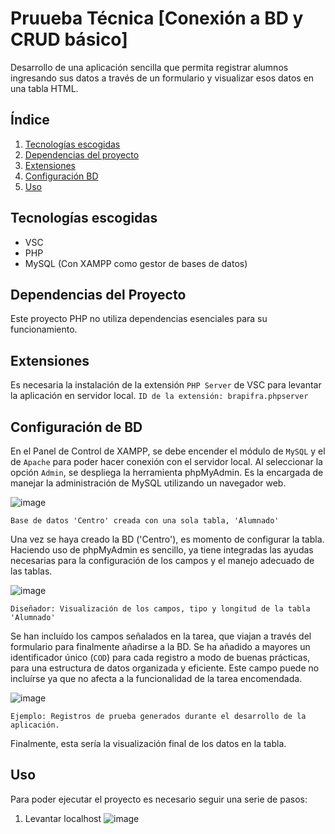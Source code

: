 # Pruueba Técnica [Conexión a BD y CRUD básico]

Desarrollo de una aplicación sencilla que permita registrar alumnos ingresando sus datos a través de un formulario y visualizar esos datos en una tabla HTML.

## Índice

1. [Tecnologías escogidas](#tecnologíasescogidas)
2. [Dependencias del proyecto](#dependencias)
3. [Extensiones](#extensiones)
4. [Configuración BD](#configuracionBD)
5. [Uso](#uso)

## Tecnologías escogidas
- VSC 
- PHP
- MySQL (Con XAMPP como gestor de bases de datos)


## Dependencias del Proyecto
Este proyecto PHP no utiliza dependencias esenciales para su funcionamiento.

 
## Extensiones
Es necesaria la instalación de la extensión `PHP Server` de VSC para levantar la aplicación en servidor local.
`ID de la extensión: brapifra.phpserver`


## Configuración de BD
En el Panel de Control de XAMPP, se debe encender el módulo de `MySQL` y el de `Apache` para poder hacer conexión con el servidor local.
Al seleccionar la opción `Admin`, se despliega la herramienta phpMyAdmin. Es la encargada de manejar la administración de MySQL utilizando un navegador web.


![image](https://github.com/user-attachments/assets/2d0dab7a-05d3-4a64-86a3-39957eadeef4)

`Base de datos 'Centro' creada con una sola tabla, 'Alumnado'`


Una vez se haya creado la BD ('Centro'), es momento de configurar la tabla. Haciendo uso de phpMyAdmin es sencillo, ya tiene integradas las ayudas necesarias para la configuración de los campos y el manejo adecuado de las tablas.

![image](https://github.com/user-attachments/assets/3c461bbc-14aa-4195-9374-33df5e6cbc55)

`Diseñador: Visualización de los campos, tipo y longitud de la tabla 'Alumnado'`

Se han incluído los campos señalados en la tarea, que viajan a través del formulario para finalmente añadirse a la BD. Se ha añadido a mayores un identificador único (`COD`) para cada registro a modo de buenas prácticas, para una estructura de datos organizada y eficiente. Este campo puede no incluírse ya que no afecta a la funcionalidad de la tarea encomendada.

![image](https://github.com/user-attachments/assets/b814ac76-4b0d-45fc-9ecb-bf9e39cbc0ea)

`Ejemplo: Registros de prueba generados durante el desarrollo de la aplicación.`

Finalmente, esta sería la visualización final de los datos en la tabla.

## Uso
Para poder ejecutar el proyecto es necesario seguir una serie de pasos:

1. Levantar localhost
![image](https://github.com/user-attachments/assets/59d70fa0-5dc7-4eef-9a9e-dc2595c0cd7c)


